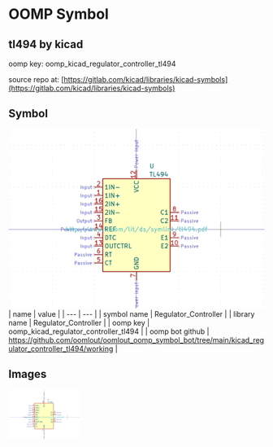 # OOMP Symbol  
## tl494  by kicad  
  
oomp key: oomp_kicad_regulator_controller_tl494  
  
source repo at: [https://gitlab.com/kicad/libraries/kicad-symbols](https://gitlab.com/kicad/libraries/kicad-symbols)  
## Symbol  
  
[![working.png](working_600.png)](working.png)  
| name | value | 
| --- | --- | 
| symbol name | Regulator_Controller | 
| library name | Regulator_Controller | 
| oomp key | oomp_kicad_regulator_controller_tl494 | 
| oomp bot github | https://github.com/oomlout/oomlout_oomp_symbol_bot/tree/main/kicad_regulator_controller_tl494/working | 
## Images  
  
[![working.png](working_140.png)](working.png)  

